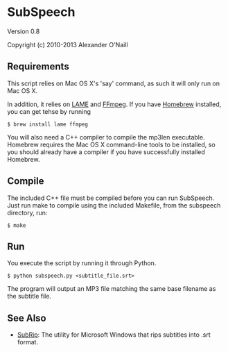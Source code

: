 SubSpeech
=========

Version 0.8

Copyright (c) 2010-2013 Alexander O'Naill

Requirements
------------

This script relies on Mac OS X's 'say' command, as such it will only
run on Mac OS X.

In addition, it relies on [LAME](http://lame.sourceforge.net/) and [FFmpeg](http://www.ffmpeg.org/). If you have [Homebrew](http://brew.sh/) installed, you can get tehse by running

    $ brew install lame ffmpeg

You will also need a C++ compiler to compile the mp3len executable. Homebrew requires the Mac OS X command-line tools to be installed, so you should already have a compiler if you have successfully installed Homebrew.

Compile
-------

The included C++ file must be compiled before you can run SubSpeech. Just run make to compile using the included Makefile, from the subspeech directory, run:

    $ make

Run
---
  
You execute the script by running it through Python.

    $ python subspeech.py <subtitle_file.srt>

The program will output an MP3 file matching the same base filename as the subtitle file.

See Also
--------

 - [SubRip](http://zuggy.wz.cz/): The utility for Microsoft Windows that rips subtitles into .srt format.


